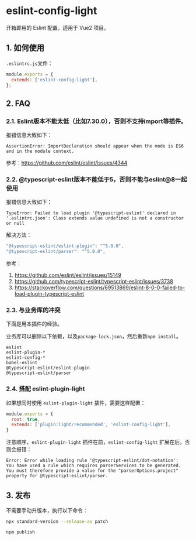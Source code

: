 # eslint-config-light

开箱即用的 Eslint 配置，适用于 Vue2 项目。

## 1. 如何使用

`.eslintrc.js`文件：

```js
module.exports = {
  extends: ['eslint-config-light'],
};
```


## 2. FAQ


### 2.1. Eslint版本不能太低（比如7.30.0），否则不支持import等插件。

报错信息大致如下：

```
AssertionError: ImportDeclaration should appear when the mode is ES6 and in the module context.
```

参考：https://github.com/eslint/eslint/issues/4344



### 2.2. @typescript-eslint版本不能低于5，否则不能与eslint@8一起使用

报错信息大致如下：

```
TypeError: Failed to load plugin '@typescript-eslint' declared in '.eslintrc.json': Class extends value undefined is not a constructor or null
```

解决方法：

```ts
"@typescript-eslint/eslint-plugin": "^5.0.0",
"@typescript-eslint/parser": "^5.0.0",
```

参考：

1. https://github.com/eslint/eslint/issues/15149
2. https://github.com/typescript-eslint/typescript-eslint/issues/3738
3. https://stackoverflow.com/questions/69513869/eslint-8-0-0-failed-to-load-plugin-typescript-eslint


### 2.3. 与业务库的冲突

下面是用本插件的经验。

业务库可以删除以下依赖，以及`package-lock.json`，然后重新`npm install`。

```
eslint
eslint-plugin-*
eslint-config-*
babel-eslint
@typescript-eslint/eslint-plugin
@typescript-eslint/parser
```

### 2.4. 搭配 eslint-plugin-light

如果想同时使用 `eslint-plugin-light` 插件，需要这样配置：

```js
module.exports = {
  root: true,
  extends: ['plugin:light/recommended', 'eslint-config-light'],
}
```

注意顺序，`eslint-plugin-light` 插件在前，`eslint-config-light` 扩展在后。否则会报错：

```
Error: Error while loading rule '@typescript-eslint/dot-notation': 
You have used a rule which requires parserServices to be generated. 
You must therefore provide a value for the "parserOptions.project" 
property for @typescript-eslint/parser.
```


## 3. 发布

不需要手动升版本，执行以下命令：

```bash
npx standard-version --release-as patch

npm publish
```
